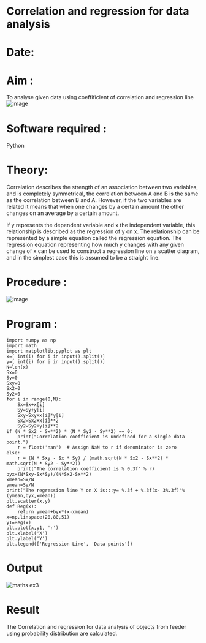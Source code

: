 # Correlation and regression for data analysis
# Date:

# Aim : 

To analyse given data using coeffificient of correlation and regression line
![image](https://user-images.githubusercontent.com/104613195/168224136-d6b64e64-7d3d-4775-9337-c8f96fe41f2d.png)


# Software required :  

Python

# Theory:

Correlation describes the strength of an association between two variables, and is completely symmetrical, the correlation between A and B is the same as the correlation between B and A. However, if the two variables are related it means that when one changes by a certain amount the other changes on an average by a certain amount.  

If y represents the dependent variable and x the independent variable, this relationship is described as the regression of y on x. The relationship can be represented by a simple equation called the regression equation. The regression equation representing how much y changes with any given change of x can be used to construct a regression line on a scatter diagram, and in the simplest case this is assumed to be a straight line.

# Procedure :

![image](https://user-images.githubusercontent.com/104613195/168225866-ac8f6610-bdc3-4ac2-a24e-2b24ba08e189.png)

# Program :

```
import numpy as np 
import math 
import matplotlib.pyplot as plt 
x=[ int(i) for i in input().split()] 
y=[ int(i) for i in input().split()] 
N=len(x) 
Sx=0 
Sy=0 
Sxy=0 
Sx2=0 
Sy2=0 
for i in range(0,N): 
    Sx=Sx+x[i] 
    Sy=Sy+y[i] 
    Sxy=Sxy+x[i]*y[i] 
    Sx2=Sx2+x[i]**2 
    Sy2=Sy2+y[i]**2 
if (N * Sx2 - Sx**2) * (N * Sy2 - Sy**2) == 0: 
    print("Correlation coefficient is undefined for a single data point.") 
    r = float('nan')  # Assign NaN to r if denominator is zero 
else: 
    r = (N * Sxy - Sx * Sy) / (math.sqrt(N * Sx2 - Sx**2) * math.sqrt(N * Sy2 - Sy**2)) 
    print("The correlation coefficient is % 0.3f" % r) 
byx=(N*Sxy-Sx*Sy)/(N*Sx2-Sx**2) 
xmean=Sx/N 
ymean=Sy/N 
print("The regression line Y on X is:::y= %.3f + %.3f(x- 3%.3f)"%(ymean,byx,xmean)) 
plt.scatter(x,y) 
def Reg(x): 
    return ymean+byx*(x-xmean) 
x=np.linspace(20,80,51) 
y1=Reg(x) 
plt.plot(x,y1, 'r') 
plt.xlabel('X') 
plt.ylabel('Y') 
plt.legend(['Regression Line', 'Data points'])
```

# Output 
![maths ex3](https://github.com/user-attachments/assets/46f9f07c-c915-4956-a742-c05049121c28)


# Result

The Correlation and regression for data analysis of objects from feeder using probability distribution are calculated.

